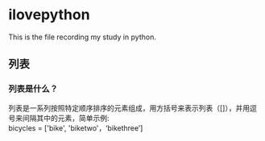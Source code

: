 # ilovepython
This is the file recording my study in python.

## 列表
### 列表是什么？
列表是一系列按照特定顺序排序的元素组成，用方括号来表示列表（[]），并用逗号来间隔其中的元素，简单示例:  
bicycles = ['bike', 'biketwo'，‘bikethree’]
